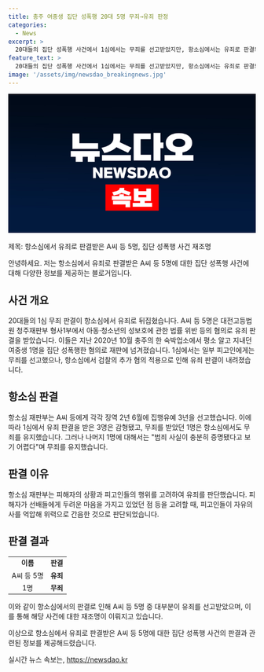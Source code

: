 ```yaml
---
title: 충주 여중생 집단 성폭행 20대 5명 무죄→유죄 판정
categories:
  - News
excerpt: >
  20대들의 집단 성폭행 사건에서 1심에서는 무죄를 선고받았지만, 항소심에서는 유죄로 판결되었다. 대전고등법원 청주재판부는 A(20대)씨 등 5명에게 징역 2년 6월에 집행유예 3년을 선고했다. 이들이 고등학생 시절 2020년 10월에 여중생을 평소 알고 지내던 숙박업소에서 성폭행한 혐의로 기소되었다. 항소심 재판부는 피해자의 두려움과 자유의사 억압을 고려하여 유죄를 판단했다. 이에 따라 1명을 제외한 나머지 피고인들에 대한 판결이 유죄로 전환되었으며, 일부 피고인들은 감형되었거나 실형을 유지했다.
feature_text: >
  20대들의 집단 성폭행 사건에서 1심에서는 무죄를 선고받았지만, 항소심에서는 유죄로 판결되었다. 대전고등법원 청주재판부는 A(20대)씨 등 5명에게 징역 2년 6월에 집행유예 3년을 선고했다. 이들이 고등학생 시절 2020년 10월에 여중생을 평소 알고 지내던 숙박업소에서 성폭행한 혐의로 기소되었다. 항소심 재판부는 피해자의 두려움과 자유의사 억압을 고려하여 유죄를 판단했다. 이에 따라 1명을 제외한 나머지 피고인들에 대한 판결이 유죄로 전환되었으며, 일부 피고인들은 감형되었거나 실형을 유지했다.
image: '/assets/img/newsdao_breakingnews.jpg'
---
```


<p><img src="/assets/img/newsdao_breakingnews.jpg" alt="cryptoinkorea 속보" /></p>

<p>제목: 항소심에서 유죄로 판결받은 A씨 등 5명, 집단 성폭행 사건 재조명</p>

<p>안녕하세요. 저는 항소심에서 유죄로 판결받은 A씨 등 5명에 대한 집단 성폭행 사건에 대해 다양한 정보를 제공하는 블로거입니다.</p>

<h2 data-ke-size="size26">사건 개요</h2>

<p data-ke-size="size16">20대들의 1심 무죄 판결이 항소심에서 유죄로 뒤집혔습니다. A씨 등 5명은 대전고등법원 청주재판부 형사1부에서 아동·청소년의 성보호에 관한 법률 위반 등의 혐의로 유죄 판결을 받았습니다. 이들은 지난 2020년 10월 충주의 한 숙박업소에서 평소 알고 지내던 여중생 1명을 집단 성폭행한 혐의로 재판에 넘겨졌습니다. 1심에서는 일부 피고인에게는 무죄를 선고했으나, 항소심에서 검찰의 추가 혐의 적용으로 인해 유죄 판결이 내려졌습니다.</p>

<h2 data-ke-size="size26">항소심 판결</h2>

<p data-ke-size="size16">항소심 재판부는 A씨 등에게 각각 징역 2년 6월에 집행유예 3년을 선고했습니다. 이에 따라 1심에서 유죄 판결을 받은 3명은 감형됐고, 무죄를 받았던 1명은 항소심에서도 무죄를 유지했습니다. 그러나 나머지 1명에 대해서는 "범죄 사실이 충분히 증명됐다고 보기 어렵다"며 무죄를 유지했습니다. </p>

<h2 data-ke-size="size26">판결 이유</h2>

<p data-ke-size="size16">항소심 재판부는 피해자의 상황과 피고인들의 행위를 고려하여 유죄를 판단했습니다. 피해자가 선배들에게 두려운 마음을 가지고 있었던 점 등을 고려할 때, 피고인들이 자유의사를 억압해 위력으로 간음한 것으로 판단되었습니다.</p>

<h2 data-ke-size="size26">판결 결과</h2>

<table>
  <tr>
    <td style="text-align: center; height: 17px;"><b>이름</b></td>
    <td style="text-align: center; height: 17px;"><b>판결</b></td>
  </tr>
  <tr>
    <td style="text-align: center; height: 17px;">A씨 등 5명</td>
    <td style="text-align: center; height: 17px;"><b>유죄</b></td>
  </tr>
  <tr>
    <td style="text-align: center; height: 17px;">1명</td>
    <td style="text-align: center; height: 17px;"><b>무죄</b></td>
  </tr>
</table>

<p data-ke-size="size16">이와 같이 항소심에서의 판결로 인해 A씨 등 5명 중 대부분이 유죄를 선고받았으며, 이를 통해 해당 사건에 대한 재조명이 이뤄지고 있습니다.</p>

<p>이상으로 항소심에서 유죄로 판결받은 A씨 등 5명에 대한 집단 성폭행 사건의 판결과 관련된 정보를 제공해드렸습니다.</p>
실시간 뉴스 속보는, <a href="https://newsdao.kr" rel="dofollow">https://newsdao.kr</a>


